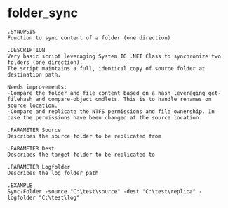 # folder_sync
    .SYNOPSIS
    Function to sync content of a folder (one direction)

    .DESCRIPTION
    Very basic script leveraging System.IO .NET Class to synchronize two folders (one direction).
    The script maintains a full, identical copy of source folder at destination path.
   
    Needs improvements:
    -Compare the folder and file content based on a hash leveraging get-filehash and compare-object cmdlets. This is to handle renames on source location.
    -Compare and replicate the NTFS permissions and file ownership. In case the permissions have been changed at the source location.
    
    .PARAMETER Source
    Describes the source folder to be replicated from
    
    .PARAMETER Dest
    Describes the target folder to be replicated to

    .PARAMETER Logfolder
    Describes the log folder path

    .EXAMPLE
    Sync-Folder -source "C:\test\source" -dest "C:\test\replica" -logfolder "C:\test\log"
